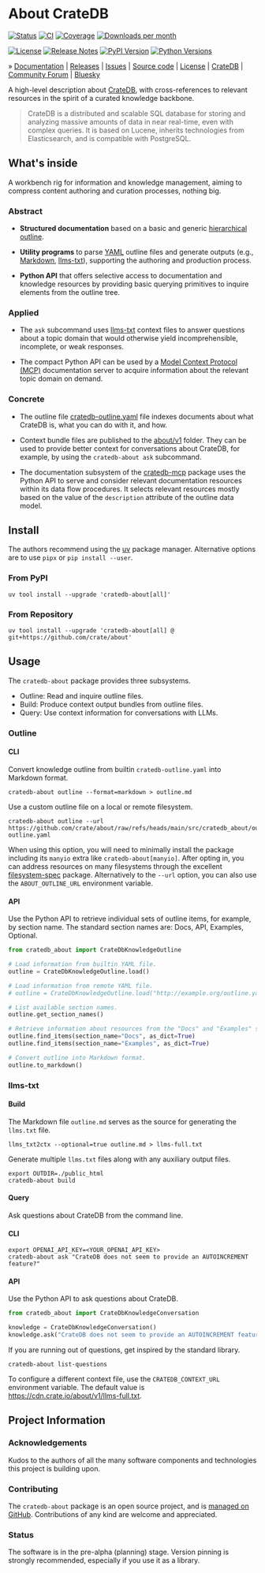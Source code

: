 # About CrateDB

[![Status][badge-status]][project-pypi]
[![CI][badge-ci]][project-ci]
[![Coverage][badge-coverage]][project-coverage]
[![Downloads per month][badge-downloads-per-month]][project-downloads]

[![License][badge-license]][project-license]
[![Release Notes][badge-release-notes]][project-release-notes]
[![PyPI Version][badge-package-version]][project-pypi]
[![Python Versions][badge-python-versions]][project-pypi]

» [Documentation]
| [Releases]
| [Issues]
| [Source code]
| [License]
| [CrateDB]
| [Community Forum]
| [Bluesky]

A high-level description about [CrateDB], with cross-references
to relevant resources in the spirit of a curated knowledge backbone.

> CrateDB is a distributed and scalable SQL database for storing and
> analyzing massive amounts of data in near real-time, even with
> complex queries. It is based on Lucene, inherits technologies from
> Elasticsearch, and is compatible with PostgreSQL.

## What's inside

A workbench rig for information and knowledge management,
aiming to compress content authoring and curation processes,
nothing big.

### Abstract

- **Structured documentation** based on a basic and generic [hierarchical outline].

- **Utility programs** to parse [YAML] outline files and generate outputs
  (e.g., [Markdown], [llms-txt]), supporting the authoring and
  production process.

- **Python API** that offers selective access to documentation
  and knowledge resources by providing basic querying primitives to
  inquire elements from the outline tree.

### Applied

- The `ask` subcommand uses [llms-txt] context files to answer questions
  about a topic domain that would otherwise yield incomprehensible,
  incomplete, or weak responses.

- The compact Python API can be used by a [Model Context Protocol (MCP)]
  documentation server to acquire information about the relevant topic
  domain on demand.

### Concrete

- The outline file [cratedb-outline.yaml] file indexes documents about
  what CrateDB is, what you can do with it, and how.

- Context bundle files are published to the [about/v1] folder.
  They can be used to provide better context for conversations about
  CrateDB, for example, by using the `cratedb-about ask` subcommand.

- The documentation subsystem of the [cratedb-mcp] package uses the
  Python API to serve and consider relevant documentation resources
  within its data flow procedures. It selects relevant resources mostly
  based on the value of the `description` attribute of the outline
  data model.

## Install

The authors recommend using the [uv] package manager. Alternative
options are to use `pipx` or `pip install --user`.

### From PyPI
```shell
uv tool install --upgrade 'cratedb-about[all]'
```
### From Repository
```shell
uv tool install --upgrade 'cratedb-about[all] @ git+https://github.com/crate/about'
```

## Usage

The `cratedb-about` package provides three subsystems.

- Outline: Read and inquire outline files.
- Build: Produce context output bundles from outline files.
- Query: Use context information for conversations with LLMs.

### Outline

#### CLI
Convert knowledge outline from builtin `cratedb-outline.yaml` into Markdown format.
```shell
cratedb-about outline --format=markdown > outline.md
```
Use a custom outline file on a local or remote filesystem.
```shell
cratedb-about outline --url https://github.com/crate/about/raw/refs/heads/main/src/cratedb_about/outline/cratedb-outline.yaml
```
When using this option, you will need to minimally install the package including
its `manyio` extra like `cratedb-about[manyio]`. After opting in, you can address
resources on many filesystems through the excellent [filesystem-spec] package.
Alternatively to the `--url` option, you can also use the `ABOUT_OUTLINE_URL`
environment variable.

#### API
Use the Python API to retrieve individual sets of outline items, for example,
by section name. The standard section names are: Docs, API, Examples, Optional.
```python
from cratedb_about import CrateDbKnowledgeOutline

# Load information from builtin YAML file.
outline = CrateDbKnowledgeOutline.load()

# Load information from remote YAML file.
# outline = CrateDbKnowledgeOutline.load("http://example.org/outline.yaml")

# List available section names.
outline.get_section_names()

# Retrieve information about resources from the "Docs" and "Examples" sections.
outline.find_items(section_name="Docs", as_dict=True)
outline.find_items(section_name="Examples", as_dict=True)

# Convert outline into Markdown format.
outline.to_markdown()
```

### llms-txt

#### Build
The Markdown file `outline.md` serves as the source for generating the `llms.txt` file.
```shell
llms_txt2ctx --optional=true outline.md > llms-full.txt
```

Generate multiple `llms.txt` files along with any auxiliary output files.
```shell
export OUTDIR=./public_html
cratedb-about build
```

#### Query
Ask questions about CrateDB from the command line.
#### CLI
```shell
export OPENAI_API_KEY=<YOUR_OPENAI_API_KEY>
cratedb-about ask "CrateDB does not seem to provide an AUTOINCREMENT feature?"
```
#### API
Use the Python API to ask questions about CrateDB.
```python
from cratedb_about import CrateDbKnowledgeConversation

knowledge = CrateDbKnowledgeConversation()
knowledge.ask("CrateDB does not seem to provide an AUTOINCREMENT feature?")
```

If you are running out of questions, get inspired by the standard library.
```shell
cratedb-about list-questions
```

To configure a different context file, use the `CRATEDB_CONTEXT_URL` environment
variable. The default value is https://cdn.crate.io/about/v1/llms-full.txt.

## Project Information

### Acknowledgements
Kudos to the authors of all the many software components and technologies
this project is building upon.

### Contributing
The `cratedb-about` package is an open source project, and is [managed on
GitHub]. Contributions of any kind are welcome and appreciated.

### Status
The software is in the pre-alpha (planning) stage. Version pinning is strongly
recommended, especially if you use it as a library.


[about/v1]: https://cdn.crate.io/about/v1/
[CrateDB]: https://cratedb.com/database
[cratedb-mcp]: https://github.com/crate/cratedb-mcp
[cratedb-outline.yaml]: https://github.com/crate/about/blob/main/src/cratedb_about/outline/cratedb-outline.yaml
[filesystem-spec]: https://filesystem-spec.readthedocs.io/
[hierarchical outline]: https://en.wikipedia.org/wiki/Outline_(list)
[llms-txt]: https://llmstxt.org/
[Markdown]: https://daringfireball.net/projects/markdown/
[Model Context Protocol (MCP)]: https://modelcontextprotocol.io/introduction
[uv]: https://docs.astral.sh/uv/
[YAML]: https://en.wikipedia.org/wiki/Yaml

[Bluesky]: https://bsky.app/search?q=cratedb
[Community Forum]: https://community.cratedb.com/
[Documentation]: https://github.com/crate/about
[Issues]: https://github.com/crate/about/issues
[License]: https://github.com/crate/about/blob/main/LICENSE
[managed on GitHub]: https://github.com/crate/about
[Source code]: https://github.com/crate/about
[Releases]: https://github.com/crate/about/releases

[badge-ci]: https://github.com/crate/about/actions/workflows/tests.yml/badge.svg
[badge-coverage]: https://codecov.io/gh/crate/about/branch/main/graph/badge.svg
[badge-downloads-per-month]: https://pepy.tech/badge/cratedb-about/month
[badge-license]: https://img.shields.io/github/license/crate/about.svg
[badge-package-version]: https://img.shields.io/pypi/v/cratedb-about.svg
[badge-python-versions]: https://img.shields.io/pypi/pyversions/cratedb-about.svg
[badge-release-notes]: https://img.shields.io/github/release/crate/about?label=Release+Notes
[badge-status]: https://img.shields.io/pypi/status/cratedb-about.svg
[project-ci]: https://github.com/crate/about/actions/workflows/tests.yml
[project-coverage]: https://app.codecov.io/gh/crate/about
[project-downloads]: https://pepy.tech/project/cratedb-about/
[project-github]: https://github.com/crate/about
[project-license]: https://github.com/crate/about/blob/main/LICENSE
[project-pypi]: https://pypi.org/project/cratedb-about
[project-release-notes]: https://github.com/crate/about/releases
